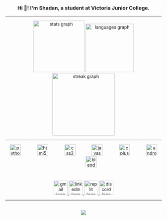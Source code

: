 <h3 align="center">Hi 👋! I'm Shadan, a student at Victoria Junior College.</h3>

---

<div align="center">
  <img src="https://github-readme-stats.vercel.app/api?username=Shadan13&hide_rank=true&show_icons=true&include_all_commits=true&count_private=false&disable_animations=true&theme=github_dark&locale=en&hide_border=true" height="165" alt="stats graph"  />
  <img src="https://github-readme-stats.vercel.app/api/top-langs?username=Shadan13&locale=en&hide_title=false&layout=compact&card_width=320&langs_count=6&theme=github_dark&hide_border=true" height="155" alt="languages graph"  />
  <img src="https://streak-stats.demolab.com?user=Shadan13&locale=en&mode=weekly&theme=github_dark&hide_border=true&border_radius=5&date_format=j%20M%5B%20Y%5D" height="200" alt="streak graph"  />
</div>

---

<div align="center">
  <img src="https://cdn.jsdelivr.net/gh/devicons/devicon/icons/python/python-original.svg" height="35" alt="python logo"  />
  <img width="45" />
  <img src="https://cdn.jsdelivr.net/gh/devicons/devicon/icons/html5/html5-original.svg" height="35" alt="html5 logo"  />
  <img width="45" />
  <img src="https://cdn.jsdelivr.net/gh/devicons/devicon/icons/css3/css3-original.svg" height="35" alt="css3 logo"  />
  <img width="45" />
  <img src="https://cdn.jsdelivr.net/gh/devicons/devicon/icons/javascript/javascript-plain.svg" height="35" alt="javascript logo"  />
  <img width="45" />
  <img src="https://cdn.jsdelivr.net/gh/devicons/devicon/icons/cplusplus/cplusplus-original.svg" height="35" alt="cplusplus logo"  />
  <img width="45" />
  <img src="https://cdn.jsdelivr.net/gh/devicons/devicon/icons/androidstudio/androidstudio-original.svg" height="35" alt="androidstudio logo"  />
  <img width="45" />
  <img src="https://cdn.jsdelivr.net/gh/devicons/devicon/icons/blender/blender-original.svg" height="35" alt="blender logo"  />
</div>

###

<br clear="both">

<div align="center">
  <a href="mailto:me@shadan.one" target="_blank">
    <img src="https://img.shields.io/static/v1?message=Gmail&logo=gmail&label=&color=D14836&logoColor=white&labelColor=&style=for-the-badge" height="45" alt="gmail logo"  />
  </a>
  <a href="https://linkedin.com/in/shadansiddiqui" target="_blank">
    <img src="https://img.shields.io/static/v1?message=LinkedIn&logo=LinkedIn&label=&color=0c65c2&logoColor=white&labelColor=&style=for-the-badge" height="45" alt="linkedin logo"  />
  </a>
  <a href="https://replit.com/floutdoubt" target="_blank">
    <img src="https://img.shields.io/static/v1?message=replit&logo=replit&label=&color=fd5402&logoColor=white&labelColor=&style=for-the-badge" height="45" alt="replit logo"  />
  </a>
  <a href="https://discordapp.com/users/693727009263845376" target="_blank">
    <img src="https://img.shields.io/static/v1?message=Discord&logo=discord&label=&color=7289DA&logoColor=white&labelColor=&style=for-the-badge" height="45" alt="discord logo"  />
  </a>
</div>

---

<br clear="both">

<div align="center">
  <img src="https://profile-counter.glitch.me/Shadan13/count.svg?"  />
</div>
